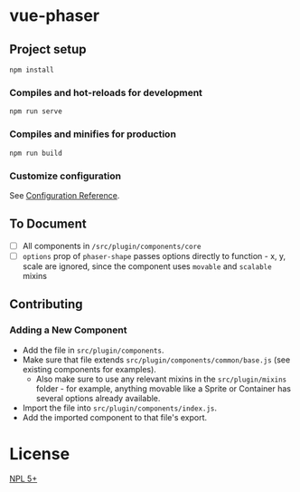 # vue-phaser

## Project setup
```
npm install
```

### Compiles and hot-reloads for development
```
npm run serve
```

### Compiles and minifies for production
```
npm run build
```

### Customize configuration
See [Configuration Reference](https://cli.vuejs.org/config/).

## To Document

- [ ] All components in `/src/plugin/components/core`
- [ ] `options` prop of `phaser-shape` passes options directly to function - x, y, scale are ignored, since the component uses `movable` and `scalable` mixins

## Contributing

### Adding a New Component

* Add the file in `src/plugin/components`.
* Make sure that file extends `src/plugin/components/common/base.js` (see existing components for examples). 
  * Also make sure to use any relevant mixins in the `src/plugin/mixins` folder - for example, anything movable like a Sprite or Container has several options already available.
* Import the file into `src/plugin/components/index.js`.
* Add the imported component to that file's export.

# License

[NPL 5+](https://git.pixie.town/thufie/NPL/src/branch/master/NPL.txt)